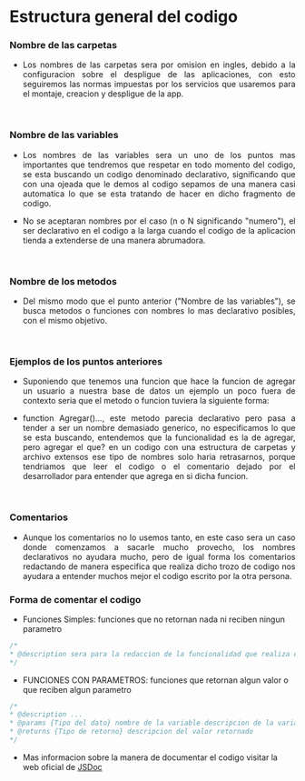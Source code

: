 # Estructura general del codigo

### Nombre de las carpetas
* <div align="justify">
    Los nombres de las carpetas sera por omision en ingles, debido a la configuracion sobre el despligue de las aplicaciones, con esto seguiremos las normas impuestas por los servicios que usaremos para el montaje, creacion y despligue de la app.
</div><br>

### Nombre de las variables

* <div align="justify">
    Los nombres de las variables sera un uno de los puntos mas importantes que tendremos que respetar en todo momento del codigo, se esta buscando un codigo denominado declarativo, significando que con una ojeada que le demos al codigo sepamos de una manera casi automatica lo que se esta tratando de hacer en dicho fragmento de codigo.
</div>

* <div align="justify">
    No se aceptaran nombres por el caso (n o N significando "numero"), el ser declarativo en el codigo a la larga cuando el codigo de la aplicacion tienda a extenderse de una manera abrumadora.
</div><br>

### Nombre de los metodos
* <div align="justify">
    Del mismo modo que el punto anterior ("Nombre de las variables"), se busca metodos o funciones con nombres lo mas declarativo posibles, con el mismo objetivo.
</div><br>

### Ejemplos de los puntos anteriores
* <div align="justify">
    Suponiendo que tenemos una funcion que hace la funcion de agregar un usuario a nuestra base de datos un ejemplo un poco fuera de contexto seria que el metodo o funcion tuviera la siguiente forma:
</div>

* <div align="justify">
    function Agregar()..., este metodo parecia declarativo pero pasa a tender a ser un nombre demasiado generico, no especificamos lo que se esta buscando, entendemos que la funcionalidad es la de agregar, pero agregar el que? en un codigo con una estructura de carpetas y archivo extensos ese tipo de nombres solo haria retrasarnos, porque tendriamos que leer el codigo o el comentario dejado por el desarrollador para entender que agrega en si dicha funcion.
</div><br>

### Comentarios
* <div align="justify">
    Aunque los comentarios no lo usemos tanto, en este caso sera un caso donde comenzamos a sacarle mucho provecho, los nombres declarativos no ayudara mucho, pero de igual forma los comentarios redactando de manera especifica que realiza dicho trozo de codigo nos ayudara a entender muchos mejor el codigo escrito por la otra persona.
</div>

### Forma de comentar el codigo
* Funciones Simples: funciones que no retornan nada ni reciben ningun parametro
```javascript
/*
* @description sera para la redaccion de la funcionalidad que realiza dicha funcion
*/
```

* FUNCIONES CON PARAMETROS: funciones que retornan algun valor o que reciben algun parametro
```javascript
/*
* @description ...
* @params {Tipo del dato} nombre de la variable descripcion de la variable
* @returns {Tipo de retorno} descripcion del valor retornado
*/
```
* Mas informacion sobre la manera de documentar el codigo visitar la web oficial de [JSDoc](https://jsdoc.app/)
